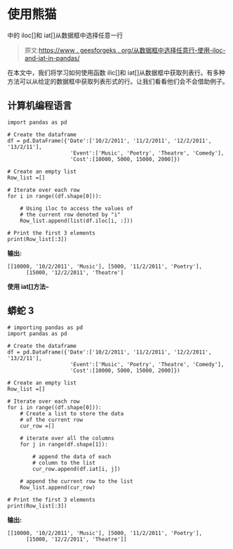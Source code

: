 # 使用熊猫

中的 iloc[]和 iat[]从数据框中选择任意一行

> 原文:[https://www . geesforgeks . org/从数据框中选择任意行-使用-iloc-and-iat-in-pandas/](https://www.geeksforgeeks.org/select-any-row-from-a-dataframe-using-iloc-and-iat-in-pandas/)

在本文中，我们将学习如何使用函数 ilic[]和 iat[]从数据框中获取列表行。有多种方法可以从给定的数据框中获取列表形式的行。让我们看看他们会不会借助例子。

## 计算机编程语言

```
import pandas as pd

# Create the dataframe
df = pd.DataFrame({'Date':['10/2/2011', '11/2/2011', '12/2/2011', '13/2/11'],
                    'Event':['Music', 'Poetry', 'Theatre', 'Comedy'],
                    'Cost':[10000, 5000, 15000, 2000]})

# Create an empty list
Row_list =[]

# Iterate over each row
for i in range((df.shape[0])):

    # Using iloc to access the values of 
    # the current row denoted by "i"
    Row_list.append(list(df.iloc[i, :]))

# Print the first 3 elements
print(Row_list[:3])
```

**输出:**

```
[[10000, '10/2/2011', 'Music'], [5000, '11/2/2011', 'Poetry'],
      [15000, '12/2/2011', 'Theatre']
```

**使用 iat[]方法–**

## 蟒蛇 3

```
# importing pandas as pd
import pandas as pd

# Create the dataframe
df = pd.DataFrame({'Date':['10/2/2011', '11/2/2011', '12/2/2011', '13/2/11'],
                    'Event':['Music', 'Poetry', 'Theatre', 'Comedy'],
                    'Cost':[10000, 5000, 15000, 2000]})

# Create an empty list
Row_list =[]

# Iterate over each row
for i in range((df.shape[0])):
    # Create a list to store the data
    # of the current row
    cur_row =[]

    # iterate over all the columns
    for j in range(df.shape[1]):

        # append the data of each
        # column to the list
        cur_row.append(df.iat[i, j])

    # append the current row to the list
    Row_list.append(cur_row)

# Print the first 3 elements
print(Row_list[:3])
```

**输出:**

```
[[10000, '10/2/2011', 'Music'], [5000, '11/2/2011', 'Poetry'], 
      [15000, '12/2/2011', 'Theatre']]
```